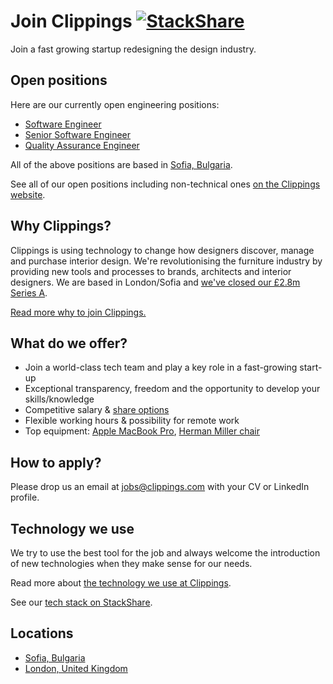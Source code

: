 Join Clippings [![StackShare](https://img.shields.io/badge/tech-stack-0690fa.svg?style=flat)](https://stackshare.io/clippings-com/clippings-com)
==============

Join a fast growing startup redesigning the design industry.

Open positions
--------------

Here are our currently open engineering positions:

- [Software Engineer](positions/software-engineer.md#readme)
- [Senior Software Engineer](positions/senior-software-engineer.md#readme)
- [Quality Assurance Engineer](positions/quality-assurance-engineer.md#readme)

All of the above positions are based in [Sofia, Bulgaria](locations/sofia.md).

See all of our open positions including non-technical ones [on the Clippings website](https://clippings.com/page/careers).

Why Clippings?
--------------

Clippings is using technology to change how designers discover, manage and purchase interior design.
We're revolutionising the furniture industry by providing new tools and processes to brands, architects and interior designers.
We are based in London/Sofia and [we've closed our &pound;2.8m Series A](funding.md).

[Read more why to join Clippings.](why-clippings.md#readme)

What do we offer?
-----------------

- Join a world-class tech team and play a key role in a fast-growing start-up
- Exceptional transparency, freedom and the opportunity to develop your skills/knowledge
- Competitive salary &amp; [share options](share-options.md)
- Flexible working hours &amp; possibility for remote work
- Top equipment: [Apple MacBook Pro](https://www.apple.com/macbook-pro/), [Herman Miller chair](http://store.hermanmiller.com/office/office-chairs/mirra-2-task-chair/1453.html)

How to apply?
-------------

Please drop us an email at [jobs@clippings.com](mailto:jobs@clippings.com) with your CV or LinkedIn profile.

Technology we use
-----------------

We try to use the best tool for the job and always welcome the introduction of
new technologies when they make sense for our needs.

Read more about [the technology we use at Clippings](technology.md).

See our [tech stack on StackShare](https://stackshare.io/clippings/clippings).

Locations
---------

- [Sofia, Bulgaria](locations/sofia.md)
- [London, United Kingdom](locations/london.md)
